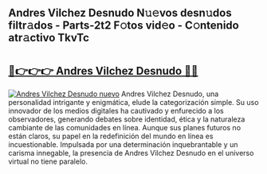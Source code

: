 ## Andres Vilchez Desnudo N𝚞𝚎vos desn𝚞dos filtr𝚊dos - Parts-2t2 F𝚘tos vid𝚎o - C𝚘ntenido atr𝚊ctivo TkvTc

# <h2><a href="http://mbdhrd5.tromn.icu/?c=Andres+Vilchez+Desnudo">🔗👉👉👉 Andres Vilchez Desnudo 🔗🔗</a></h2>

[![Andres Vilchez Desnudo nuevo](https://i.imgur.com/pEAQMta.gif)](http://mbdhrd5.tromn.icu/?c=Andres+Vilchez+Desnudo)
Andres Vilchez Desnudo, una personalidad intrigante y enigmática, elude la categorización simple. Su uso innovador de los medios digitales ha cautivado y enfurecido a los observadores, generando debates sobre identidad, ética y la naturaleza cambiante de las comunidades en línea. Aunque sus planes futuros no están claros, su papel en la redefinición del mundo en línea es incuestionable. Impulsada por una determinación inquebrantable y un carisma innegable, la presencia de Andres Vilchez Desnudo en el universo virtual no tiene paralelo.
